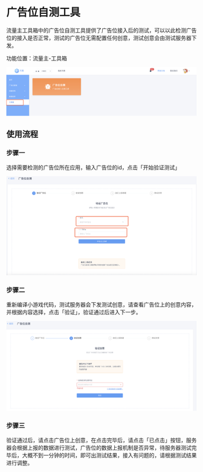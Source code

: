 # 广告位自测工具

流量主工具箱中的广告位自测工具提供了广告位接入后的测试，可以以此检测广告位的接入是否正常，测试的广告位无需配置任何创意，测试创意会由测试服务器下发。

功能位置：流量主-工具箱

![](../../../.gitbook/assets/image%20%2828%29.png)

## 使用流程

### 步骤一

选择需要检测的广告位所在应用，输入广告位的id，点击「开始验证测试」

![](../../../.gitbook/assets/image%20%2849%29.png)

### 步骤二

重新编译小游戏代码，测试服务器会下发测试创意，请查看广告位上的创意内容，并根据内容选择，点击「验证」，验证通过后进入下一步。

![](../../../.gitbook/assets/image%20%289%29.png)

### 步骤三

验证通过后，请点击广告位上创意，在点击完毕后，请点击「已点击」按钮，服务器会根据上报的数据进行测试，广告位的数据上报机制是否异常，待服务器测试完毕后，大概不到一分钟的时间，即可出测试结果，接入有问题的，请根据测试结果进行调整。

